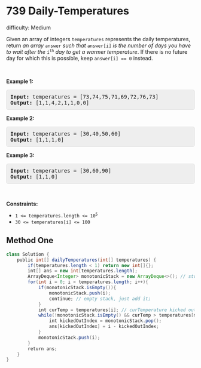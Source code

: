 # 739 Daily-Temperatures 
 
difficulty: Medium 
 
<style>
        section pre{
          background-color: #eee;
          border: 1px solid #ddd;
          padding:10px;
          border-radius: 5px;
        }
      </style>
<section>
<div><p>Given an array of integers <code>temperatures</code> represents the daily temperatures, return <em>an array</em> <code>answer</code> <em>such that</em> <code>answer[i]</code> <em>is the number of days you have to wait after the</em> <code>i<sup>th</sup></code> <em>day to get a warmer temperature</em>. If there is no future day for which this is possible, keep <code>answer[i] == 0</code> instead.</p>
<p>&nbsp;</p>
<p><strong>Example 1:</strong></p>
<pre><strong>Input:</strong> temperatures = [73,74,75,71,69,72,76,73]
<strong>Output:</strong> [1,1,4,2,1,1,0,0]
</pre><p><strong>Example 2:</strong></p>
<pre><strong>Input:</strong> temperatures = [30,40,50,60]
<strong>Output:</strong> [1,1,1,0]
</pre><p><strong>Example 3:</strong></p>
<pre><strong>Input:</strong> temperatures = [30,60,90]
<strong>Output:</strong> [1,1,0]
</pre>
<p>&nbsp;</p>
<p><strong>Constraints:</strong></p>
<ul>
	<li><code>1 &lt;=&nbsp;temperatures.length &lt;= 10<sup>5</sup></code></li>
	<li><code>30 &lt;=&nbsp;temperatures[i] &lt;= 100</code></li>
</ul>
</div></section>
 
 ## Method One 
 
``` Java
class Solution {
    public int[] dailyTemperatures(int[] temperatures) {
        if(temperatures.length < 1) return new int[]{};
        int[] ans = new int[temperatures.length];
        ArrayDeque<Integer> monotonicStack = new ArrayDeque<>(); // store index
        for(int i = 0; i < temperatures.length; i++){
            if(monotonicStack.isEmpty()){
                monotonicStack.push(i);
                continue; // empty stack, just add it;
            }
            int curTemp = temperatures[i]; // curTemperature kicked out all the weak guys 
            while(!monotonicStack.isEmpty() && curTemp > temperatures[monotonicStack.peek()]){
                int kickedOutIndex = monotonicStack.pop();
                ans[kickedOutIndex] = i - kickedOutIndex;
            }
            monotonicStack.push(i);
        }
        return ans;
    }
}
​
```